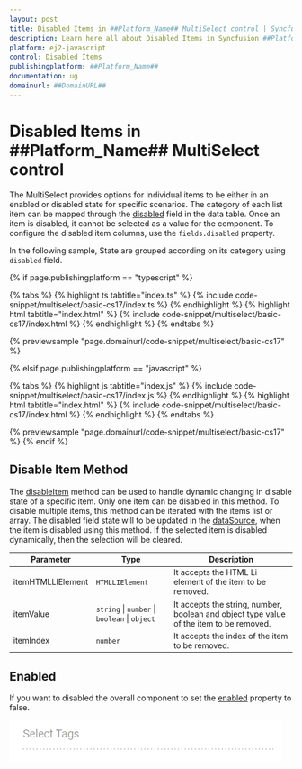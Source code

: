 ```yaml
---
layout: post
title: Disabled Items in ##Platform_Name## MultiSelect control | Syncfusion
description: Learn here all about Disabled Items in Syncfusion ##Platform_Name## MultiSelect control of Syncfusion Essential JS 2 and more.
platform: ej2-javascript
control: Disabled Items 
publishingplatform: ##Platform_Name##
documentation: ug
domainurl: ##DomainURL##
---
```


# Disabled Items in ##Platform_Name## MultiSelect control

The MultiSelect provides options for individual items to be either in an enabled or disabled state for specific scenarios. The category of each list item can be mapped through the [disabled](../api/multi-select/#fields) field in the data table. Once an item is disabled, it cannot be selected as a value for the component. To configure the disabled item columns, use the `fields.disabled` property.

In the following sample, State are grouped according on its category using `disabled` field.

{% if page.publishingplatform == "typescript" %}

 {% tabs %}
{% highlight ts tabtitle="index.ts" %}
{% include code-snippet/multiselect/basic-cs17/index.ts %}
{% endhighlight %}
{% highlight html tabtitle="index.html" %}
{% include code-snippet/multiselect/basic-cs17/index.html %}
{% endhighlight %}
{% endtabs %}
        
{% previewsample "page.domainurl/code-snippet/multiselect/basic-cs17" %}

{% elsif page.publishingplatform == "javascript" %}

{% tabs %}
{% highlight js tabtitle="index.js" %}
{% include code-snippet/multiselect/basic-cs17/index.js %}
{% endhighlight %}
{% highlight html tabtitle="index.html" %}
{% include code-snippet/multiselect/basic-cs17/index.html %}
{% endhighlight %}
{% endtabs %}

{% previewsample "page.domainurl/code-snippet/multiselect/basic-cs17" %}
{% endif %}

## Disable Item Method

The [disableItem](../api/multi-select/#disableItem) method can be used to handle dynamic changing in disable state of a specific item. Only one item can be disabled in this method. To disable multiple items, this method can be iterated with the items list or array. The disabled field state will to be updated in the [dataSource](../api/multi-select/#datasource), when the item is disabled using this method. If the selected item is disabled dynamically, then the selection will be cleared.

| Parameter | Type | Description |
|------|------|------|
| itemHTMLLIElement |  <code>HTMLLIElement</code> |  It accepts the HTML Li element of the item to be removed.  |
| itemValue | <code>string</code> \| <code>number</code> \| <code>boolean</code> \| <code>object</code> | It accepts the string, number, boolean and object type value of the item to be removed. |
| itemIndex | <code>number</code> | It accepts the index of the item to be removed. |

## Enabled

If you want to disabled the overall component to set the [enabled](../api/multi-select/#enabled) property to false.

![Disabled MultiSelect Component](../images/multiselect-disable.png)